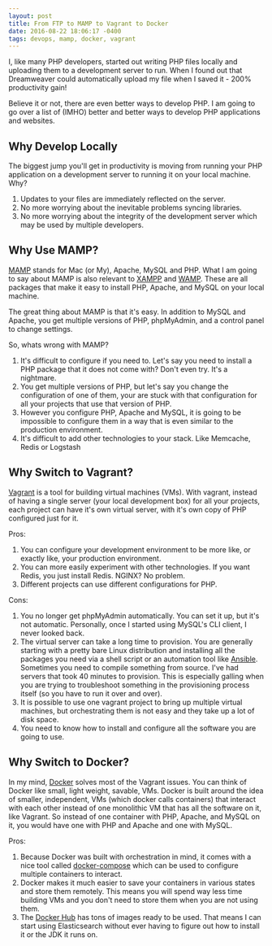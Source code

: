 ```yaml
---
layout: post
title: From FTP to MAMP to Vagrant to Docker
date: 2016-08-22 18:06:17 -0400
tags: devops, mamp, docker, vagrant
---
```


I, like many PHP developers, started out writing PHP files locally and uploading
them to a development server to run. When I found out that Dreamweaver could
automatically upload my file when I saved it - 200% productivity gain!

Believe it or not, there are even better ways to develop PHP. I am going to
go over a list of (IMHO) better and better ways to develop PHP applications and
websites.

## Why Develop Locally

The biggest jump you'll get in productivity is moving from running your PHP
application on a development server to running it on your local machine. Why?

  1. Updates to your files are immediately reflected on the server.
  2. No more worrying about the inevitable problems syncing libraries.
  3. No more worrying about the integrity of the development server which may be
     used by multiple developers.

## Why Use MAMP?

[MAMP](https://www.mamp.info/en/) stands for Mac (or My), Apache, MySQL and PHP.
What I am going to say about MAMP is also relevant to
[XAMPP](https://www.apachefriends.org/) and
[WAMP](http://www.wampserver.com/en/). These are all packages that make it easy
to install PHP, Apache, and MySQL on your local machine.

The great thing about MAMP is that it's easy. In addition to MySQL and Apache,
you get multiple versions of PHP, phpMyAdmin, and a control panel to change
settings.

So, whats wrong with MAMP?

  1. It's difficult to configure if you need to. Let's say you need to install a
     PHP package that it does not come with? Don't even try. It's a nightmare.
  2. You get multiple versions of PHP, but let's say you change the
     configuration of one of them, your are stuck with that configuration for
     all your projects that use that version of PHP.
  3. However you configure PHP, Apache and MySQL, it is going to be impossible
     to configure them in a way that is even similar to the production
     environment.
  4. It's difficult to add other technologies to your stack. Like Memcache,
     Redis or Logstash

## Why Switch to Vagrant?

[Vagrant](https://www.vagrantup.com/) is a tool for building virtual machines
(VMs). With vagrant, instead of having a single server (your local development
box) for all your projects, each project can have it's own virtual server, with
it's own copy of PHP configured just for it.

Pros:

  1. You can configure your development environment to be more like, or exactly
     like, your production environment.
  2. You can more easily experiment with other technologies. If you want Redis,
     you just install Redis. NGINX? No problem.
  3. Different projects can use different configurations for PHP.

Cons:
  1. You no longer get phpMyAdmin automatically. You can set it up, but it's not
     automatic. Personally, once I started using MySQL's CLI client, I never
     looked back.
  2. The virtual server can take a long time to provision. You are generally
     starting with a pretty bare Linux distribution and installing all the
     packages you need via a shell script or an automation tool like
     [Ansible](https://www.ansible.com/). Sometimes you need to compile
     something from source. I've had servers that took 40 minutes to provision.
     This is especially galling when you are trying to troubleshoot something in
     the provisioning process itself (so you have to run it over and over).
  3. It is possible to use one vagrant project to bring up multiple virtual
     machines, but orchestrating them is not easy and they take up a lot of disk
     space.
  4. You need to know how to install and configure all the software you are
     going to use.

## Why Switch to Docker?

In my mind, [Docker](https://www.docker.com/) solves most of the Vagrant issues.
You can think of Docker like small, light weight, savable, VMs. Docker is built
around the idea of smaller, independent, VMs (which docker calls containers)
that interact with each other instead of one monolithic VM that has all the
software on it, like Vagrant. So instead of one container with PHP, Apache, and
MySQL on it, you would have one with PHP and Apache and one with MySQL.

Pros:
  1. Because Docker was built with orchestration in mind, it comes with a nice
     tool called [docker-compose](https://docs.docker.com/compose/overview/)
     which can be used to configure multiple containers to interact.
  2. Docker makes it much easier to save your containers in various states and
     store them remotely. This means you will spend way less time building VMs
     and you don't need to store them when you are not using them.
  3. The [Docker Hub](https://hub.docker.com/) has tons of images ready to be
     used. That means I can start using Elasticsearch without ever having to
     figure out how to install it or the JDK it runs on.
